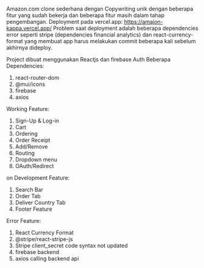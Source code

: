 Amazon.com clone sederhana dengan Copywriting unik dengan beberapa fitur yang sudah bekerja dan beberapa fitur masih dalam tahap pengembangan.
Deployment pada vercel.app: https://amajon-kappa.vercel.app/
Problem saat deployment adalah beberapa dependencies error seperti stripe (dependencies financial analytics) dan react-currency-format yang membuat app harus melakukan commit beberapa kali sebelum akhirnya dideploy.

Project dibuat menggunakan Reactjs dan firebase Auth
Beberapa Dependencies:
1. react-router-dom
2. @mui/icons
3. firebase
4. axios

Working Feature:
1. Sign-Up & Log-in
2. Cart
3. Ordering
4. Order Receipt
5. Add/Remove
6. Routing
7. Dropdown menu
8. OAuth/Redirect

on Development Feature:
1. Search Bar
2. Order Tab
3. Deliver Country Tab
4. Footer Feature

Error Feature:
1. React Currency Format
2. @stripe/react-stripe-js
3. Stripe client_secret code syntax not updated
4. firebase backend
5. axios calling backend api
